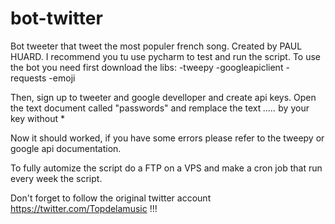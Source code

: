 # bot-twitter
Bot tweeter that tweet the most populer french song.
Created by PAUL HUARD.
I recommend you tu use pycharm to test and run the script.
To use the bot you need first download the libs:
-tweepy
-googleapiclient
-requests
-emoji

Then, sign up to tweeter and google develloper and create api keys.
Open the text document called "passwords" and remplace the text *.....* by your key without *

Now it should worked, if you have some errors please refer to the tweepy or google api documentation.

To fully automize the script do a FTP on a VPS and make a cron job that run every week the script.

Don't forget to follow the original twitter account https://twitter.com/Topdelamusic !!!
